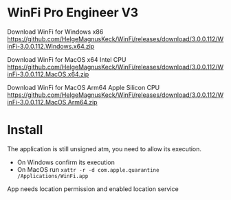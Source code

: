 # WinFi Pro Engineer V3

Download WinFi for Windows x86
https://github.com/HelgeMagnusKeck/WinFi/releases/download/3.0.0.112/WinFi-3.0.0.112.Windows.x64.zip

Download WinFi for MacOS x64 Intel CPU
https://github.com/HelgeMagnusKeck/WinFi/releases/download/3.0.0.112/WinFi-3.0.0.112.MacOS.x64.zip

Download WinFi for MacOS Arm64 Apple Silicon CPU
https://github.com/HelgeMagnusKeck/WinFi/releases/download/3.0.0.112/WinFi-3.0.0.112.MacOS.Arm64.zip 

# Install
The application is still unsigned atm, you need to allow its execution.
- On Windows confirm its execution
- On MacOS run `xattr -r -d com.apple.quarantine /Applications/WinFi.app`

App needs location permission and enabled location service
